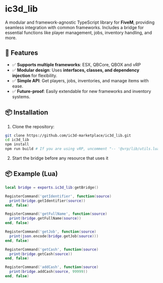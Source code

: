 # ic3d_lib

A modular and framework-agnostic TypeScript library for **FiveM**, providing seamless integration with common frameworks. Includes a bridge for essential functions like player management, jobs, inventory handling, and more.

## 🚀 Features

- ✅ **Supports multiple frameworks**: ESX, QBCore, QBOX and vRP
- ✅ **Modular design**: Uses **interfaces, classes, and dependency injection** for flexibility.
- ✅ **Simple API**: Get players, jobs, inventories, and manage items with ease.
- ✅ **Future-proof**: Easily extendable for new frameworks and inventory systems.

## 📦 Installation

1. Clone the repository:

```sh
git clone https://github.com/ic3d-marketplace/ic3d_lib.git
cd ic3d_lib 
npm install
npm run build # If you are using vRP, uncomment "-- '@vrp/lib/utils.lua'," lines on fxmanifest.lua
```

2. Start the bridge before any resource that uses it

## 📦 Example (Lua)

```lua
local bridge = exports.ic3d_lib:getBridge()

RegisterCommand('getIdentifier', function(source)
  print(bridge.getIdentifier(source))
end, false)

RegisterCommand('getFullName', function(source)
  print(bridge.getFullName(source))
end, false)

RegisterCommand('getJob', function(source)
  print(json.encode(bridge.getJob(source)))
end, false)

RegisterCommand('getCash', function(source)
  print(bridge.getCash(source))
end, false)

RegisterCommand('addCash', function(source)
  print(bridge.addCash(source, 99999))
end, false)
```
